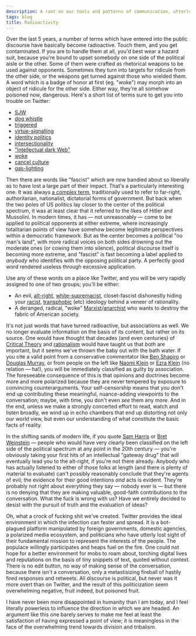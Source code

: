 ```yaml
---
description: A rant on our tools and patterns of communication, utterly gone wrong
tags: blog
title: Radioactivity
---
```


Over the last 5 years, a number of terms which have entered into the public discourse have basically become radioactive. Touch them, and you get contaminated. If you are to handle them at all, you'd best wear a hazard suit, because you're bound to upset somebody on one side of the political aisle or the other. Some of them were crafted as rhetorical weapons to be used against opponents. Sometimes they turn into targets for ridicule from the other side, or the weapons get turned against those who wielded them. A word which is a badge of honor at first (eg. "woke") may morph into an object of ridicule for the other side. Either way, they're all somehow poisoned now, dangerous. Here's a short list of terms sure to get you into trouble on Twitter:

- [SJW](https://en.wikipedia.org/wiki/Social_justice_warrior)
- [dog whistle](https://en.wikipedia.org/wiki/Dog-whistle_politics)
- [triggered](https://en.wikipedia.org/wiki/Triggering)
- [virtue-signalling](https://en.wikipedia.org/wiki/Virtue_signalling)
- [identity politics](https://en.wikipedia.org/wiki/Identity_politics)
- [intersectionality](https://en.wikipedia.org/wiki/Intersectionality)
- ["Intellectual dark Web"](https://en.wikipedia.org/wiki/Intellectual_dark_web)
- [woke](https://en.wikipedia.org/wiki/Woke)
- [cancel culture](https://en.wikipedia.org/wiki/Cancel_culture)
- [gas-lighting](https://en.wikipedia.org/wiki/Gaslighting)

Then there are words like "fascist" which are now bandied about so liberally as to have lost a large part of their impact. That's a particularly interesting one. It was always [a complex term](https://en.wikipedia.org/wiki/Fascism), traditionally used to refer to far-right, authoritarian, nationalist, dictatorial forms of government. But back when the two poles of US politics lay closer to the center of the political spectrum, it was at least clear that it referred to the likes of Hitler and Mussolini. In modern times, it has — not unreasonably — come to be applied to political opponents at either extreme, where increasingly totalitarian points of view have somehow become legitimate perspectives within a democratic framework. But as the center becomes a political "no man's land", with more radical voices on both sides drowning out the moderate ones (or cowing them into silence), political discourse itself is becoming more extreme, and "fascist" is fast becoming a label applied to *anybody* who identifies with the opposing political party. A perfectly good word rendered useless through excessive application.

Use any of these words on a place like Twitter, and you will be very rapidly assigned to one of two groups; you'll be either:

- An evil, [alt-right](https://en.wikipedia.org/wiki/Alt-right), [white-supremacist](https://en.wikipedia.org/wiki/White_supremacy), closet-fascist dishonestly hiding your [racist](https://en.wikipedia.org/wiki/Racism), [transphobic](https://en.wikipedia.org/wiki/Transphobia) (etc) ideology behind a veneer of rationality.
- A deranged, radical, "woke" [Marxist](https://en.wikipedia.org/wiki/Marxism)/[anarchist](https://en.wikipedia.org/wiki/Anarchism) who wants to destroy the fabric of American society.

It's not just words that have turned radioactive, but associations as well. We no longer evaluate information on the basis of its content, but rather on its source. One would have thought that decades (and even centuries) of [Critical Theory](https://en.wikipedia.org/wiki/Critical_theory) and [rationalism](https://en.wikipedia.org/wiki/Rationalism) would have taught us that *both* are important, but it seems we've thrown the baby out with the bath water. If you cite a valid point from a conservative commentator like [Ben Shapiro](https://en.wikipedia.org/wiki/Ben_Shapiro) or [Douglas Murray](https://en.wikipedia.org/wiki/Douglas_Murray_%40author%41), or from people on the left like [Naomi Klein](https://en.wikipedia.org/wiki/Naomi_Klein) or [Ezra Klein](https://en.wikipedia.org/wiki/Ezra_Klein) (no relation — ha!), you will be immediately classified as guilty by association. The foreseeable consequence of this is that opinions and doctrines become more and more polarized because they are never tempered by exposure to convincing counterarguments. Your self-censorship means that you don't end up contributing these meaningful, nuance-adding viewpoints to the conversation; maybe, with time, you don't even *see* them any more. And in the end, unless we make a strongly concerted effort to read, watch and listen broadly, we wind up in echo chambers that end up distorting not only our world view, but even our understanding of what constitute the basic facts of reality.

In the shifting sands of modern life, if you quote [Sam Harris](https://en.wikipedia.org/wiki/Sam_Harris) or [Bret Weinstein](https://en.wikipedia.org/wiki/Bret_Weinstein) — people who would have very clearly been classified on the left side of the political spectrum at any point in the 20th century — you're obviously taking your first hits of an intellectual "gateway drug" that will eventually lead you to the alt-right, if you're not there already. Anybody who has actually listened to either of those folks at length (and there is plenty of material to evaluate) can't possibly reasonably conclude that they're agents of evil; the evidence for their good intentions *and* acts is evident. They're probably not right about everything they say — nobody ever is — but there is no denying that they are making valuable, good-faith contributions to the conversation. What the fuck is wrong with us? Have we entirely decided to desist with the pursuit of truth and the evaluation of ideas?

Oh, what a crock of fucking shit we've created. Twitter provides the ideal environment in which the infection can fester and spread. It is a bot-plagued platform manipulated by foreign governments, domestic agencies, a polarized media ecosystem, and politicians who have utterly lost sight of their fundamental mission to represent the interests of the people. The populace willingly participates and heaps fuel on the fire. One could not hope for a better environment for mobs to roam about, torching digital lives and reputations on the basis of tiny snippets of text, quoted without context. There is no edit button, no way of making sense of the conversation, because there isn't a conversation, only a metastisizing fireball of hastily fired responses and retweets. All discourse is political, but never was it more overt than on Twitter, and the result of this politicization seem overwhelming negative, fruit indeed, but poisoned fruit.

I have never been more disappointed in humanity than I am today, and I feel literally powerless to influence the direction in which we are headed. An argument like this one barely serves to make me feel at least the satisfaction of having expressed a point of view; it is meaningless in the face of the overwhelming trend towards division and tribalism.
